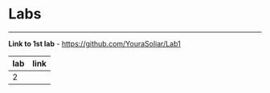 # Labs 
***
**Link to 1st lab** - https://github.com/YouraSoliar/Lab1

| lab |  link  |
|-----|--------|
|  2  |        |